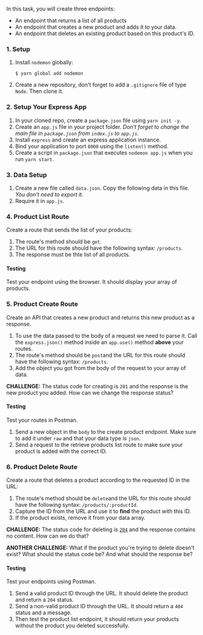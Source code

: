In this task, you will create three endpoints:
  - An endpoint that returns a list of all products
  - An endpoint that creates a new product and adds it to your data.
  - An endpoint that deletes an existing product based on this product's ID.


### 1. Setup

1. Install `nodemon` globally:

   ```shell
   $ yarn global add nodemon
   ```
2. Create a new repository, don't forget to add a `.gitignore` file of type `Node`. Then clone it.

### 2. Setup Your Express App

1. In your cloned repo, create a `package.json` file using `yarn init -y`.
2. Create an `app.js` file in your project folder.
   _Don't forget to change the main file in `package.json` from `index.js` to `app.js`._
3. Install `express` and create an express application instance.
4. Bind your application to port `8000` using the `listen()` method.
5. Create a script in `package.json` that executes `nodemon app.js` when you run `yarn start`.

### 3. Data Setup

1. Create a new file called `data.json`. Copy the following data in this file. _You don't need to export it._
2. Require it in `app.js`.

### 4. Product List Route

Create a route that sends the list of your products:

1. The route's method should be `get`.
2. The URL for this route should have the following syntax: `/products`.
3. The response must be thte list of all products.

#### Testing

Test your endpoint using the browser. It should display your array of products.

### 5. Product Create Route

Create an API that creates a new product and returns this new product as a response.

1. To use the data passed to the body of a request we need to parse it. Call the `express.json()` method inside an `app.use()` method **above** your routes.
2. The route's method should be `post`and the URL for this route should have the following syntax: `/products`.
3. Add the object you got from the body of the request to your array of data.

**CHALLENGE:** The status code for creating is `201` and the response is the new product you added. How can we change the response status?

#### Testing

Test your routes in Postman.

1. Send a new object in the `body` to the create product endpoint. Make sure to add it under `raw` and that your data type is `json`.
2. Send a request to the retrieve products list route to make sure your product is added with the correct ID.

### 6. Product Delete Route

Create a route that deletes a product according to the requested ID in the URL:

1. The route's method should be `delete`and the URL for this route should have the following syntax: `/products/:productId`.
2. Capture the ID from the URL and use it to **find** the product with this ID.
3. If the product exists, remove it from your data array.

**CHALLENGE:** The status code for deleting is [`204`](https://developer.mozilla.org/en-US/docs/Web/HTTP/Status/204) and the response contains no content. How can we do that?

**ANOTHER CHALLENGE:** What if the product you're trying to delete doesn't exist? What should the status code be? And what should the response be?


#### Testing

Test your endpoints using Postman.

1. Send a valid product ID through the URL. It should delete the product and return a `204` status.
2. Send a non-valid product ID through the URL. It should return a `404` status and a message.
3. Then test the product list endpoint, it should return your products without the product you deleted successfully.
